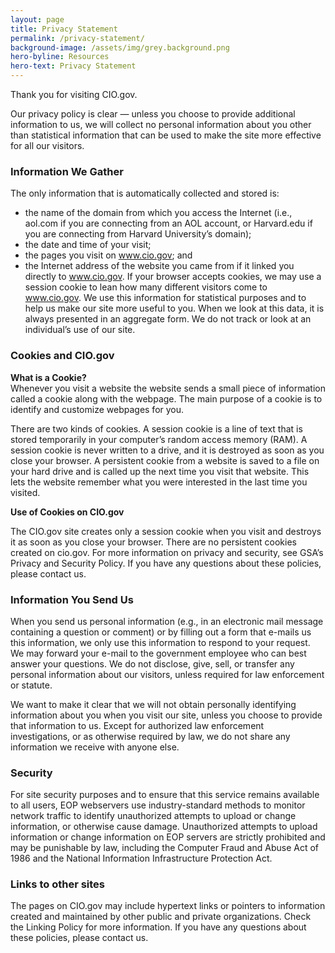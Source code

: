 ```yaml
---
layout: page
title: Privacy Statement
permalink: /privacy-statement/
background-image: /assets/img/grey.background.png
hero-byline: Resources
hero-text: Privacy Statement
---
```

Thank you for visiting CIO.gov.

Our privacy policy is clear — unless you choose to provide additional information to us, we will collect no personal information about you other than statistical information that can be used to make the site more effective for all our visitors.

### Information We Gather
The only information that is automatically collected and stored is:
* the name of the domain from which you access the Internet (i.e., aol.com if you are connecting from an AOL account, or Harvard.edu if you are connecting from Harvard University’s domain);
* the date and time of your visit;
* the pages you visit on www.cio.gov; and
* the Internet address of the website you came from if it linked you directly to www.cio.gov.
If your browser accepts cookies, we may use a session cookie to lean how many different visitors come to www.cio.gov. We use this information for statistical purposes and to help us make our site more useful to you. When we look at this data, it is always presented in an aggregate form. We do not track or look at an individual’s use of our site.

### Cookies and CIO.gov
**What is a Cookie?**  
Whenever you visit a website the website sends a small piece of information called a cookie along with the webpage. The main purpose of a cookie is to identify and customize webpages for you.

There are two kinds of cookies. A session cookie is a line of text that is stored temporarily in your computer’s random access memory (RAM). A session cookie is never written to a drive, and it is destroyed as soon as you close your browser. A persistent cookie from a website is saved to a file on your hard drive and is called up the next time you visit that website. This lets the website remember what you were interested in the last time you visited.

**Use of Cookies on CIO.gov**  

The CIO.gov site creates only a session cookie when you visit and destroys it as soon as you close your browser. There are no persistent cookies created on cio.gov. For more information on privacy and security, see GSA’s Privacy and Security Policy. If you have any questions about these policies, please contact us.

### Information You Send Us
When you send us personal information (e.g., in an electronic mail message containing a question or comment) or by filling out a form that e-mails us this information, we only use this information to respond to your request. We may forward your e-mail to the government employee who can best answer your questions. We do not disclose, give, sell, or transfer any personal information about our visitors, unless required for law enforcement or statute.

We want to make it clear that we will not obtain personally identifying information about you when you visit our site, unless you choose to provide that information to us. Except for authorized law enforcement investigations, or as otherwise required by law, we do not share any information we receive with anyone else.

### Security
For site security purposes and to ensure that this service remains available to all users, EOP webservers use industry-standard methods to monitor network traffic to identify unauthorized attempts to upload or change information, or otherwise cause damage. Unauthorized attempts to upload information or change information on EOP servers are strictly prohibited and may be punishable by law, including the Computer Fraud and Abuse Act of 1986 and the National Information Infrastructure Protection Act.

### Links to other sites
The pages on CIO.gov may include hypertext links or pointers to information created and maintained by other public and private organizations. Check the Linking Policy for more information. If you have any questions about these policies, please contact us.
